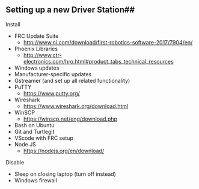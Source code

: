## Setting up a new Driver Station## 

Install 
  - FRC Update Suite
    - http://www.ni.com/download/first-robotics-software-2017/7904/en/
  - Phoenix Libraries
    - http://www.ctr-electronics.com/hro.html#product_tabs_technical_resources
  - Windows updates
  - Manufacturer-specific updates 
  - Gstreamer (and set up all related functionality)
  - PuTTY
    - https://www.putty.org/
  - Wireshark
    - https://www.wireshark.org/download.html
  - WinSCP
    - https://winscp.net/eng/download.php
  - Bash on Ubuntu
  - Git and Turtlegit
  - VScode with FRC setup
  - Node JS
    - https://nodejs.org/en/download/

Disable
  - Sleep on closing laptop (turn off instead)
  - Windows firewall